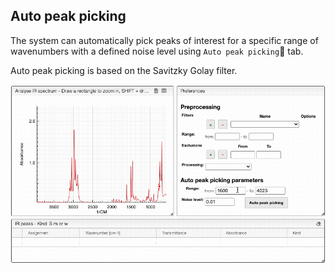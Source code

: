 ## Auto peak picking

The system can automatically pick peaks of interest for a specific range of wavenumbers with a defined noise level using `Auto peak picking` tab.

Auto peak picking is based on the Savitzky Golay filter.

![add autopick](autopick.gif)

